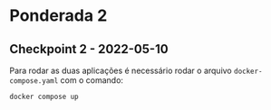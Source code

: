 # Ponderada 2

## Checkpoint 2 - 2022-05-10

Para rodar as duas aplicações é necessário rodar o arquivo `docker-compose.yaml` com o comando:
```
docker compose up
```

